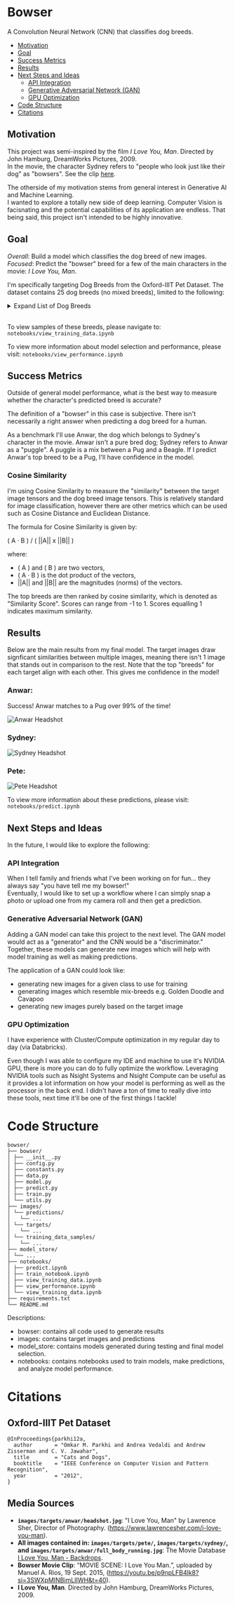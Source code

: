 # Bowser
A Convolution Neural Network (CNN) that classifies dog breeds.

- [Motivation](#Motivation)
- [Goal](#Goal)
- [Success Metrics](#Success-Metrics)
- [Results](#Results)
- [Next Steps and Ideas](#Next-Steps-and-Ideas)
  - [API Integration](#API-Integration)
  - [Generative Adversarial Network (GAN)](#Generative-Adversarial-Network-(GAN))
  - [GPU Optimization](#GPU-Optimization)
- [Code Structure](#Code-Structure)
- [Citations](#Citations)

## Motivation
This project was semi-inspired by the film *I Love You, Man*. Directed by John Hamburg, DreamWorks Pictures, 2009. <br/>
In the movie, the character Sydney refers to "people who look just like their dog" as "bowsers". See the clip [here](https://youtu.be/p9npLFB4lk8?si=3SWXpMINBimLIIWH&t=40).<br/>

The otherside of my motivation stems from general interest in Generative AI and Machine Learning.<br/>
I wanted to explore a totally new side of deep learning. Computer Vision is facisnating and the potential capabilities of its application are endless. That being said, this project isn't intended to be highly innovative. 

## Goal
*Overall*: Build a model which classifies the dog breed of new images.<br/>
*Focused*: Predict the "bowser" breed for a few of the main characters in the movie: *I Love You, Man*.

I'm specifically targeting Dog Breeds from the Oxford-IIIT Pet Dataset. The dataset contains 25 dog breeds (no mixed breeds), limited to the following:
<details>
<summary> Expand List of Dog Breeds</summary>

- 'American Bulldog'
- 'American Pit Bull Terrier'
- 'Basset Hound'
- 'Beagle'
- 'Boxer'
- 'Chihuahua'
- 'English Cocker Spaniel'
- 'English Setter'
- 'German Shorthaired'
- 'Great Pyrenees'
- 'Havanese'
- 'Japanese Chin'
- 'Keeshond'
- 'Leonberger'
- 'Miniature Pinscher'
- 'Newfoundland'
- 'Pomeranian'
- 'Pug'
- 'Saint Bernard'
- 'Samoyed'
- 'Scottish Terrier'
- 'Shiba Inu'
- 'Staffordshire Bull Terrier'
- 'Wheaten Terrier'
- 'Yorkshire Terrier'
</details>
<br/>

To view samples of these breeds, please navigate to: `notebooks/view_training_data.ipynb`

To view more information about model selection and performance, please visit: `notebooks/view_performance.ipynb`

## Success Metrics
Outside of general model performance, what *is* the best way to measure whether the character's predicted breed is accurate? 

The definition of a "bowser" in this case is subjective. There isn't necessarily a right answer when predicting a dog breed for a human.

As a benchmark I'll use Anwar, the dog which belongs to Sydney's character in the movie. Anwar isn't a pure bred dog; Sydney refers to Anwar as a "puggle". A puggle is a mix between a Pug and a Beagle. If I predict Anwar's top breed to be a Pug, I'll have confidence in the model.

### Cosine Similarity

I'm using Cosine Similarity to measure the "similarity" between the target image tensors and the dog breed image tensors. This is relatively standard for image classification, however there are other metrics which can be used such as Cosine Distance and Euclidean Distance.

The formula for Cosine Similarity is given by:

 \( A · B \) / \( ||A|| x ||B|| \)

where:
- \( A \) and \( B \) are two vectors,
- \( A · B \) is the dot product of the vectors,
- ||A|| and ||B|| are the magnitudes (norms) of the vectors.

The top breeds are then ranked by cosine similarity, which is denoted as "Similarity Score". Scores can range from -1 to 1. Scores equalling 1 indicates maximum similarity. 

## Results
Below are the main results from my final model. The target images draw signficant similarities between multiple images, meaning there isn't 1 image that stands out in comparison to the rest. Note that the top "breeds" for each target align with each other. This gives me confidence in the model!

### Anwar:
Success! Anwar matches to a Pug over 99% of the time! <br/>

![Anwar Headshot](images/predictions/anwar/headshot_top_3_breeds_153713_model.jpg)


### Sydney:

![Sydney Headshot](images/predictions/sydney/headshot_alt_top_3_breeds_153713_model.jpg)


### Pete:
![Pete Headshot](images/predictions/pete/headshot_alt_top_3_breeds_153713_model.jpg)

To view more information about these predictions, please visit: `notebooks/predict.ipynb`


## Next Steps and Ideas
In the future, I would like to explore the following:

### API Integration
When I tell family and friends what I've been working on for fun... they always say "you have tell me my bowser!" <br/>
Eventually, I would like to set up a workflow where I can simply snap a photo or upload one from my camera roll and then get a prediction.

### Generative Adversarial Network (GAN)
Adding a GAN model can take this project to the next level. The GAN model would act as a "generator" and the CNN would be a "discriminator." Together, these models can generate new images which will help with model training as well as making predictions.

The application of a GAN could look like:
- generating new images for a given class to use for training
- generating images which resemble mix-breeds e.g. Golden Doodle and Cavapoo
- generating new images purely based on the target image

### GPU Optimization
I have experience with Cluster/Compute optimization in my regular day to day (via Databricks). <br/>

Even though I was able to configure my IDE and machine to use it's NVIDIA GPU, there is more you can do to fully optimize the workflow. Leveraging NVIDIA tools such as Nsight Systems and Nsight Compute can be useful as it provides a lot information on how your model is performing as well as the processor in the back end. I didn't have a ton of time to really dive into these tools, next time it'll be one of the first things I tackle!

# Code Structure

```
bowser/
├── bowser/
│ ├── __init__.py
│ ├── config.py
│ ├── constants.py
│ ├── data.py
│ ├── model.py
│ ├── predict.py
│ ├── train.py
│ └── utils.py
├── images/
│ └── predictions/
│   └── ...
│ └── targets/
│   └── ...
│ └── training_data_samples/
│   └── ...
├── model_store/
│ └── ...
├── notebooks/
│ ├── predict.ipynb
│ ├── train_notebook.ipynb
│ ├── view_training_data.ipynb
│ ├── view_performance.ipynb
│ └── view_training_data.ipynb
├── requirements.txt
└── README.md
```

Descriptions:
- bowser: contains all code used to generate results
- images: contains target images and predictions
- model_store: contains models generated during testing and final model selection.
- notebooks: contains notebooks used to train models, make predictions, and analyze model performance.

# Citations

## Oxford-IIIT Pet Dataset
```
@InProceedings{parkhi12a,
  author       = "Omkar M. Parkhi and Andrea Vedaldi and Andrew Zisserman and C. V. Jawahar",
  title        = "Cats and Dogs",
  booktitle    = "IEEE Conference on Computer Vision and Pattern Recognition",
  year         = "2012",
}
```

## Media Sources
- **`images/targets/anwar/headshot.jpg`**: "I Love You, Man" by Lawrence Sher, Director of Photography. (https://www.lawrencesher.com/i-love-you-man).
- **All images contained in: `images/targets/pete/`, `images/targets/sydney/`, and `images/targets/anwar/full_body_running.jpg`**: The Movie Database [I Love You, Man - Backdrops](https://www.themoviedb.org/movie/16538-i-love-you-man/images/backdrops).
- **Bowser Movie Clip**: “MOVIE SCENE: I Love You Man.”, uploaded by Manuel A. Rios, 19 Sept. 2015, (https://youtu.be/p9npLFB4lk8?si=3SWXpMINBimLIIWH&t=40).
- **I Love You, Man**. Directed by John Hamburg, DreamWorks Pictures, 2009.
